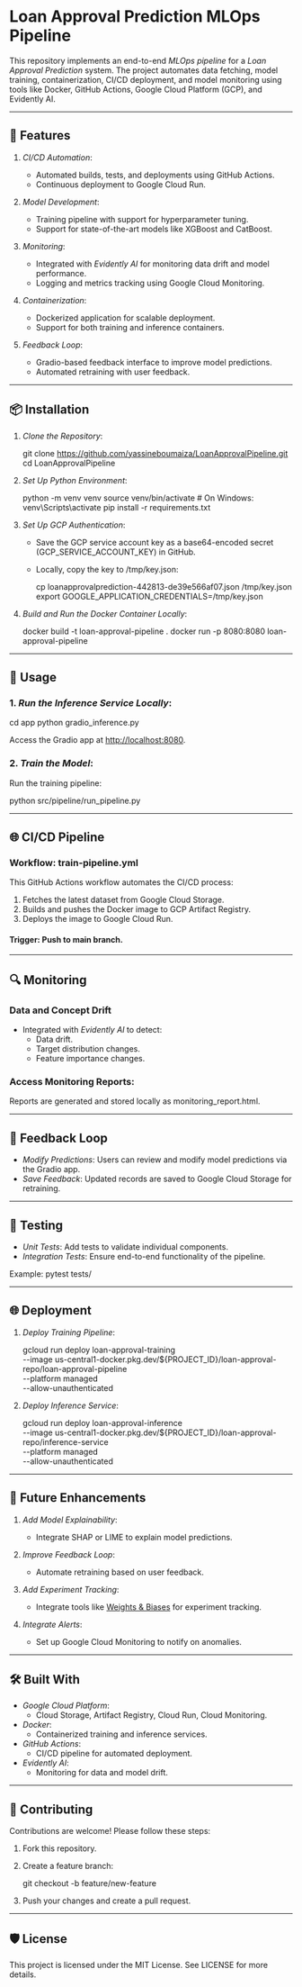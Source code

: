 # Loan Approval Prediction MLOps Pipeline

This repository implements an end-to-end *MLOps pipeline* for a *Loan Approval Prediction* system. The project automates data fetching, model training, containerization, CI/CD deployment, and model monitoring using tools like Docker, GitHub Actions, Google Cloud Platform (GCP), and Evidently AI.

---

## 🚀 Features

1. *CI/CD Automation*:
   - Automated builds, tests, and deployments using GitHub Actions.
   - Continuous deployment to Google Cloud Run.

2. *Model Development*:
   - Training pipeline with support for hyperparameter tuning.
   - Support for state-of-the-art models like XGBoost and CatBoost.

3. *Monitoring*:
   - Integrated with *Evidently AI* for monitoring data drift and model performance.
   - Logging and metrics tracking using Google Cloud Monitoring.

4. *Containerization*:
   - Dockerized application for scalable deployment.
   - Support for both training and inference containers.

5. *Feedback Loop*:
   - Gradio-based feedback interface to improve model predictions.
   - Automated retraining with user feedback.

---

## 📦 Installation

1. *Clone the Repository*:
   
   git clone https://github.com/yassineboumaiza/LoanApprovalPipeline.git
   cd LoanApprovalPipeline
   

2. *Set Up Python Environment*:
   
   python -m venv venv
   source venv/bin/activate  # On Windows: venv\Scripts\activate
   pip install -r requirements.txt
   

3. *Set Up GCP Authentication*:
   - Save the GCP service account key as a base64-encoded secret (GCP_SERVICE_ACCOUNT_KEY) in GitHub.
   - Locally, copy the key to /tmp/key.json:
     
     cp loanapprovalprediction-442813-de39e566af07.json /tmp/key.json
     export GOOGLE_APPLICATION_CREDENTIALS=/tmp/key.json
     

4. *Build and Run the Docker Container Locally*:
   
   docker build -t loan-approval-pipeline .
   docker run -p 8080:8080 loan-approval-pipeline
   

---

## 🚀 Usage

### 1. *Run the Inference Service Locally*:
   
   cd app
   python gradio_inference.py
   
   Access the Gradio app at [http://localhost:8080](http://localhost:8080).

### 2. *Train the Model*:
   Run the training pipeline:
   
   python src/pipeline/run_pipeline.py
   

---

## 🌐 CI/CD Pipeline

### Workflow: **train-pipeline.yml**
This GitHub Actions workflow automates the CI/CD process:
1. Fetches the latest dataset from Google Cloud Storage.
2. Builds and pushes the Docker image to GCP Artifact Registry.
3. Deploys the image to Google Cloud Run.

#### Trigger: Push to main branch.

---

## 🔍 Monitoring

### Data and Concept Drift
- Integrated with *Evidently AI* to detect:
  - Data drift.
  - Target distribution changes.
  - Feature importance changes.

### Access Monitoring Reports:
Reports are generated and stored locally as monitoring_report.html.

---

## 🔄 Feedback Loop

- *Modify Predictions*: Users can review and modify model predictions via the Gradio app.
- *Save Feedback*: Updated records are saved to Google Cloud Storage for retraining.

---

## 🧪 Testing

- *Unit Tests*: Add tests to validate individual components.
- *Integration Tests*: Ensure end-to-end functionality of the pipeline.

Example:
pytest tests/

---

## 🌐 Deployment

1. *Deploy Training Pipeline*:
   
   gcloud run deploy loan-approval-training \
       --image us-central1-docker.pkg.dev/${PROJECT_ID}/loan-approval-repo/loan-approval-pipeline \
       --platform managed \
       --allow-unauthenticated
   

2. *Deploy Inference Service*:
   
   gcloud run deploy loan-approval-inference \
       --image us-central1-docker.pkg.dev/${PROJECT_ID}/loan-approval-repo/inference-service \
       --platform managed \
       --allow-unauthenticated
   

---

## 🔧 Future Enhancements

1. *Add Model Explainability*:
   - Integrate SHAP or LIME to explain model predictions.

2. *Improve Feedback Loop*:
   - Automate retraining based on user feedback.

3. *Add Experiment Tracking*:
   - Integrate tools like [Weights & Biases](https://wandb.ai/) for experiment tracking.

4. *Integrate Alerts*:
   - Set up Google Cloud Monitoring to notify on anomalies.

---

## 🛠️ Built With

- *Google Cloud Platform*:
  - Cloud Storage, Artifact Registry, Cloud Run, Cloud Monitoring.
- *Docker*:
  - Containerized training and inference services.
- *GitHub Actions*:
  - CI/CD pipeline for automated deployment.
- *Evidently AI*:
  - Monitoring for data and model drift.

---

## 🤝 Contributing

Contributions are welcome! Please follow these steps:
1. Fork this repository.
2. Create a feature branch:
   
   git checkout -b feature/new-feature
   
3. Push your changes and create a pull request.

---

## 🛡️ License

This project is licensed under the MIT License. See LICENSE for more details.
